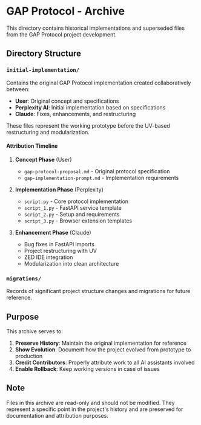 # GAP Protocol - Archive

This directory contains historical implementations and superseded files from the GAP Protocol project development.

## Directory Structure

### `initial-implementation/`
Contains the original GAP Protocol implementation created collaboratively between:
- **User**: Original concept and specifications
- **Perplexity AI**: Initial implementation based on specifications
- **Claude**: Fixes, enhancements, and restructuring

These files represent the working prototype before the UV-based restructuring and modularization.

#### Attribution Timeline
1. **Concept Phase** (User)
   - `gap-protocol-proposal.md` - Original protocol specification
   - `gap-implementation-prompt.md` - Implementation requirements

2. **Implementation Phase** (Perplexity)
   - `script.py` - Core protocol implementation
   - `script_1.py` - FastAPI service template
   - `script_2.py` - Setup and requirements
   - `script_3.py` - Browser extension templates

3. **Enhancement Phase** (Claude)
   - Bug fixes in FastAPI imports
   - Project restructuring with UV
   - ZED IDE integration
   - Modularization into clean architecture

### `migrations/`
Records of significant project structure changes and migrations for future reference.

## Purpose

This archive serves to:
1. **Preserve History**: Maintain the original implementation for reference
2. **Show Evolution**: Document how the project evolved from prototype to production
3. **Credit Contributors**: Properly attribute work to all AI assistants involved
4. **Enable Rollback**: Keep working versions in case of issues

## Note

Files in this archive are read-only and should not be modified. They represent a specific point in the project's history and are preserved for documentation and attribution purposes.